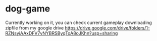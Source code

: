 # dog-game
Currently working on it, you can check current gameplay downloading zipfile from my google drive 
https://drive.google.com/drive/folders/1-RZNsyiAAxDFV7vNYBRSByqToA8oJKhn?usp=sharing
